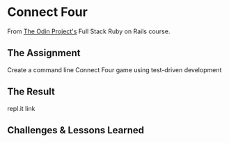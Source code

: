 # Connect Four

From [The Odin Project's](https://www.theodinproject.com/) Full Stack Ruby on Rails course.

## The Assignment

Create a command line Connect Four game using test-driven development 

## The Result

repl.it link

## Challenges & Lessons Learned

